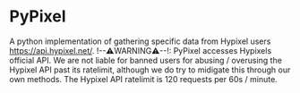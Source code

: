 # PyPixel
A python implementation of gathering specific data from Hypixel users https://api.hypixel.net/. 
!--⚠️WARNING⚠️--!: PyPixel accesses Hypixels official API. We are not liable for banned users for abusing / overusing the Hypixel API past its ratelimit, although we do try to midigate this through our own methods. The Hypixel API ratelimit is 120 requests per 60s / minute.
